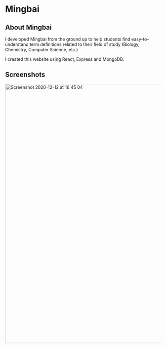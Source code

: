 # Mingbai

## About Mingbai

I developed Mingbai from the ground up to help students find easy-to-understand term definitions related to their field of study (Biology, Chemistry, Computer Science, etc.)

I created this website using React, Express and MongoDB.

## Screenshots

<img width="840" alt="Screenshot 2020-12-12 at 16 45 04" src="https://user-images.githubusercontent.com/31804969/102026421-08669600-3d9e-11eb-9554-a6daed9f6b3c.png">
